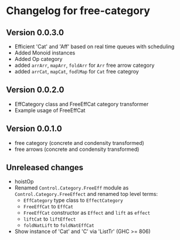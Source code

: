 # Changelog for free-category

## Version 0.0.3.0
- Efficient 'Cat' and 'Aff' based on real time queues with scheduling
- Added Monoid instances 
- Added Op category
- added `arrArr`, `mapArr`, `foldArr` for `Arr` free arrow category
- added `arrCat`, `mapCat`, `fodlMap` for `Cat` free categroy

## Version 0.0.2.0

- EffCategory class and FreeEffCat category transformer
- Example usage of FreeEffCat

## Version 0.0.1.0
- free category (concrete and condensity transformed)
- free arrows (concrete and condensity transformed)

## Unreleased changes
- hoistOp
- Renamed `Control.Category.FreeEff` module as `Control.Category.FreeEffect`
  and renamed top level terms:
    - `EffCategory` type class to `EffectCategory`
    - `FreeEffCat` to `EffCat`
    - `FreeEffCat` constructor as `Effect` and `lift` as `effect`
    - `liftCat` to `liftEffect`
    - `foldNatLift` to `foldNatEffCat`
- Show instance of 'Cat' and 'C' via 'ListTr' (GHC >= 806)
